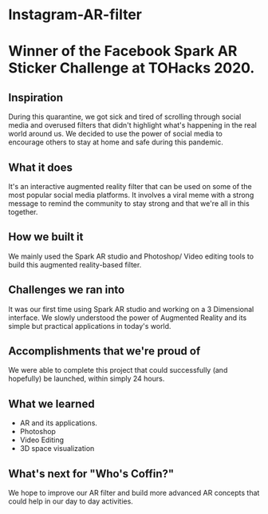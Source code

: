 # Instagram-AR-filter

# Winner of the Facebook Spark AR Sticker Challenge at TOHacks 2020.

## Inspiration
During this quarantine, we got sick and tired of scrolling through social media and overused filters that didn't highlight what's happening in the real world around us. We decided to use the power of social media to encourage others to stay at home and safe during this pandemic.

## What it does
It's an interactive augmented reality filter that can be used on some of the most popular social media platforms. It involves a viral meme with a strong message to remind the community to stay strong and that we're all in this together.

## How we built it
We mainly used the Spark AR studio and Photoshop/ Video editing tools to build this augmented reality-based filter.

## Challenges we ran into
It was our first time using Spark AR studio and working on a 3 Dimensional interface. We slowly understood the power of Augmented Reality and its simple but practical applications in today's world.

## Accomplishments that we're proud of
We were able to complete this project that could successfully (and hopefully) be launched, within simply 24 hours.

## What we learned
- AR and its applications.
- Photoshop
- Video Editing
- 3D space visualization

## What's next for "Who's Coffin?"
We hope to improve our AR filter and build more advanced AR concepts that could help in our day to day activities.
